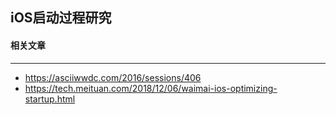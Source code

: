 ## iOS启动过程研究





#### 相关文章

----

- https://asciiwwdc.com/2016/sessions/406
- https://tech.meituan.com/2018/12/06/waimai-ios-optimizing-startup.html